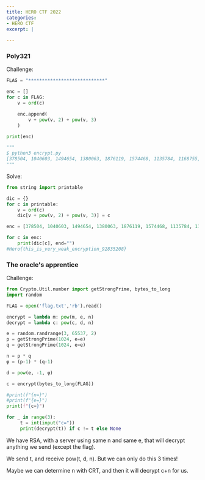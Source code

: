 ```yaml
---
title: HERO CTF 2022
categories:
- HERO CTF
excerpt: |
  
---
```


### Poly321

Challenge:

```python
FLAG = "****************************"

enc = []
for c in FLAG:
    v = ord(c)

    enc.append(
        v + pow(v, 2) + pow(v, 3)
    )

print(enc)

"""
$ python3 encrypt.py
[378504, 1040603, 1494654, 1380063, 1876119, 1574468, 1135784, 1168755, 1534215, 866495, 1168755, 1534215, 866495, 1657074, 1040603, 1494654, 1786323, 866495, 1699439, 1040603, 922179, 1236599, 866495, 1040603, 1343210, 980199, 1494654, 1786323, 1417584, 1574468, 1168755, 1380063, 1343210, 866495, 188499, 127550, 178808, 135303, 151739, 127550, 112944, 178808, 1968875]
"""
```

Solve:

```python
from string import printable

dic = {}
for c in printable:
    v = ord(c)
    dic[v + pow(v, 2) + pow(v, 3)] = c

enc = [378504, 1040603, 1494654, 1380063, 1876119, 1574468, 1135784, 1168755, 1534215, 866495, 1168755, 1534215, 866495, 1657074, 1040603, 1494654, 1786323, 866495, 1699439, 1040603, 922179, 1236599, 866495, 1040603, 1343210, 980199, 1494654, 1786323, 1417584, 1574468, 1168755, 1380063, 1343210, 866495, 188499, 127550, 178808, 135303, 151739, 127550, 112944, 178808, 1968875]

for c in enc:
    print(dic[c], end="")
#Hero{this_is_very_weak_encryption_92835208}
```

### The oracle's apprentice

Challenge:

```python
from Crypto.Util.number import getStrongPrime, bytes_to_long
import random

FLAG = open('flag.txt','rb').read()

encrypt = lambda m: pow(m, e, n)
decrypt = lambda c: pow(c, d, n)

e = random.randrange(3, 65537, 2)
p = getStrongPrime(1024, e=e)
q = getStrongPrime(1024, e=e)

n = p * q
φ = (p-1) * (q-1)

d = pow(e, -1, φ)

c = encrypt(bytes_to_long(FLAG))

#print(f"{n=}")
#print(f"{e=}")
print(f"{c=}")

for _ in range(3):
     t = int(input("c="))
     print(decrypt(t)) if c != t else None
```

We have RSA, with a server using same n and same e, that will decrypt anything we send (except the flag). 

We send t, and receive pow(t, d, n). But we can only do this 3 times!

Maybe we can determine n with CRT, and then it will decrypt c+n for us.


